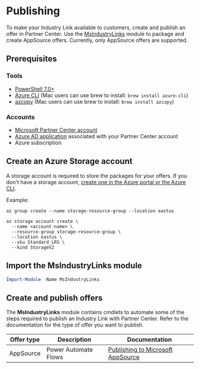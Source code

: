 # Publishing

To make your Industry Link available to customers, create and publish an offer in Partner Center. Use the [MsIndustryLinks](README.md) module to package and create AppSource offers. Currently, only AppSource offers are supported.

## Prerequisites

### Tools

- [PowerShell 7.0+](https://learn.microsoft.com/en-us/powershell/scripting/install/installing-powershell?view=powershell-7.3)
- [Azure CLI](https://learn.microsoft.com/en-us/cli/azure/install-azure-cli) (Mac users can use brew to install: `brew install azure-cli`)
- [azcopy](https://learn.microsoft.com/en-us/azure/storage/common/storage-use-azcopy-v10) (Mac users can use brew to install: `brew install azcopy`)

### Accounts

- [Microsoft Partner Center account](https://learn.microsoft.com/en-us/power-platform/developer/appsource/register-microsoft-partner-network)
- [Azure AD application](https://learn.microsoft.com/en-us/partner-center/marketplace/submission-api-onboard#step-1-complete-prerequisites-for-using-the-partner-center-submission-api) associated with your Partner Center account
- Azure subscription

## Create an Azure Storage account

A storage account is required to store the packages for your offers. If you don't have a storage account, [create one in the Azure portal or the Azure CLI](https://learn.microsoft.com/en-us/azure/storage/common/storage-account-create?tabs=azure-portal).

Example:

```
az group create --name storage-resource-group --location eastus

az storage account create \
  --name <account-name> \
  --resource-group storage-resource-group \
  --location eastus \
  --sku Standard_LRS \
  --kind StorageV2
```

## Import the MsIndustryLinks module

```powershell
Import-Module -Name MsIndustryLinks
```

## Create and publish offers

The **MsIndustryLinks** module contains cmdlets to automate some of the steps required to publish an Industry Link with Partner Center. Refer to the documentation for the type of offer you want to publish.

| Offer type | Description          | Documentation                                                                 |
| ---------- | -------------------- | ----------------------------------------------------------------------------- |
| AppSource  | Power Automate Flows | [Publishing to Microsoft AppSource](publish/appsource/AppSourcePublishing.md) |
